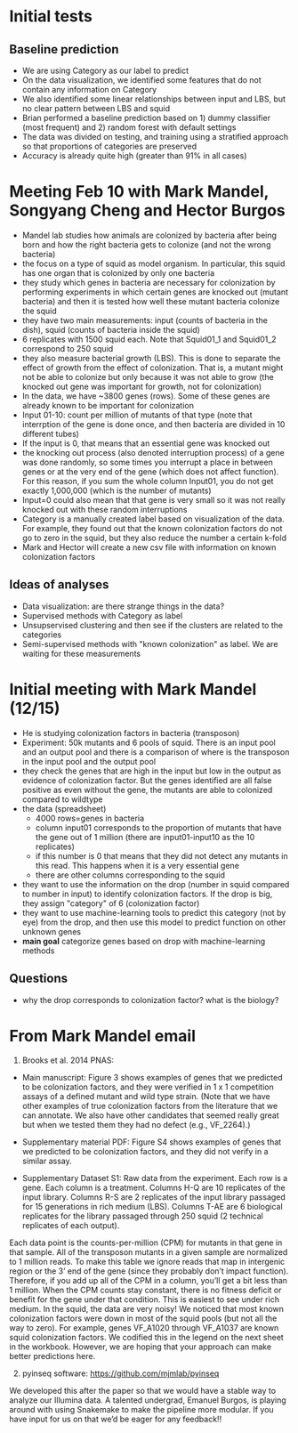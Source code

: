 # Initial tests

## Baseline prediction
- We are using Category as our label to predict
- On the data visualization, we identified some features that do not contain any information on Category
- We also identified some linear relationships between input and LBS, but no clear pattern between LBS and squid
- Brian performed a baseline prediction based on 1) dummy classifier (most frequent) and 2) random forest with default settings
- The data was divided on testing, and training using a stratified approach so that proportions of categories are preserved
- Accuracy is already quite high (greater than 91% in all cases)


# Meeting Feb 10 with Mark Mandel, Songyang Cheng and Hector Burgos
- Mandel lab studies how animals are colonized by bacteria after being born and how the right bacteria gets to colonize (and not the wrong bacteria)
- the focus on a type of squid as model organism. In particular, this squid has one organ that is colonized by only one bacteria
- they study which genes in bacteria are necessary for colonization by performing experiments in which certain genes are knocked out (mutant bacteria) and then it is tested how well these mutant bacteria colonize the squid
- they have two main measurements: input (counts of bacteria in the dish), squid (counts of bacteria inside the squid)
- 6 replicates with 1500 squid each. Note that Squid01_1 and Squid01_2 correspond to 250 squid
- they also measure bacterial growth (LBS). This is done to separate the effect of growth from the effect of colonization. That is, a mutant might not be able to colonize but only because it was not able to grow (the knocked out gene was important for growth, not for colonization)
- In the data, we have ~3800 genes (rows). Some of these genes are already known to be important for colonization
- Input 01-10: count per million of mutants of that type (note that interrption of the gene is done once, and then bacteria are divided in 10 different tubes)
- If the input is 0, that means that an essential gene was knocked out
- the knocking out process (also denoted interruption process) of a gene was done randomly, so some times you interrupt a place in between genes or at the very end of the gene (which does not affect function). For this reason, if you sum the whole column Input01, you do not get exactly 1,000,000 (which is the number of mutants)
- Input=0 could also mean that that gene is very small so it was not really knocked out with these random interruptions
- Category is a manually created label based on visualization of the data. For example, they found out that the known colonization factors do not go to zero in the squid, but they also reduce the number a certain k-fold
- Mark and Hector will create a new csv file with information on known colonization factors

## Ideas of analyses
- Data visualization: are there strange things in the data?
- Supervised methods with Category as label
- Unsupservised clustering and then see if the clusters are related to the categories
- Semi-supervised methods with "known colonization" as label. We are waiting for these measurements


# Initial meeting with Mark Mandel (12/15)

- He is studying colonization factors in bacteria (transposon)
- Experiment: 50k mutants and 6 pools of squid. There is an input pool and an output pool and there is a comparison of where is the transposon in the input pool and the output pool
- they check the genes that are high in the input but low in the output as evidence of colonization factor. But the genes identified are all false positive as even without the gene, the mutants are able to colonized compared to wildtype
- the data (spreadsheet)
    - 4000 rows=genes in bacteria
    - column input01 corresponds to the proportion of mutants that have the gene out of 1 million (there are input01-input10 as the 10 replicates)
    - if this number is 0 that means that they did not detect any mutants in this read. This happens when it is a very essential gene
    - there are other columns corresponding to the squid
- they want to use the information on the drop (number in squid compared to number in input) to identify colonization factors. If the drop is big, they assign "category" of 6 (colonization factor)
- they want to use machine-learning tools to predict this category (not by eye) from the drop, and then use this model to predict function on other unknown genes
- **main goal** categorize genes based on drop with machine-learning methods


## Questions
- why the drop corresponds to colonization factor? what is the biology?


# From Mark Mandel email

1. Brooks et al. 2014 PNAS:

- Main manuscript: Figure 3 shows examples of genes that we predicted to be colonization factors, and they were verified in 1 x 1 competition assays of a defined mutant and wild type strain. (Note that we have other examples of true colonization factors from the literature that we can annotate. We also have other candidates that seemed really great but when we tested them they had no defect (e.g., VF_2264).)

- Supplementary material PDF: Figure S4 shows examples of genes that we predicted to be colonization factors, and they did not verify in a similar assay.

- Supplementary Dataset S1: Raw data from the experiment. Each row is a gene. Each column is a treatment. Columns H-Q are 10 replicates of the input library. Columns R-S are 2 replicates of the input library passaged for 15 generations in rich medium (LBS). Columns T-AE are 6 biological replicates for the library passaged through 250 squid (2 technical replicates of each output). 

Each data point is the counts-per-million (CPM) for mutants in that gene in that sample. All of the transposon mutants in a given sample are normalized to 1 million reads. To make this table we ignore reads that map in intergenic region or the 3’ end of the gene (since they probably don’t impact function). Therefore, if you add up all of the CPM in a column, you’ll get a bit less than 1 million. When the CPM counts stay constant, there is no fitness deficit or benefit for the gene under that condition. This is easiest to see under rich medium. In the squid, the data are very noisy! We noticed that most known colonization factors were down in most of the squid pools (but not all the way to zero). For example, genes VF_A1020 through VF_A1037 are known squid colonization factors. We codified this in the legend on the next sheet in the workbook. However, we are hoping that your approach can make better predictions here.

2. pyinseq software: https://github.com/mjmlab/pyinseq

We developed this after the paper so that we would have a stable way to analyze our Illumina data. A talented undergrad, Emanuel Burgos, is playing around with using Snakemake to make the pipeline more modular. If you have input for us on that we’d be eager for any feedback!!
